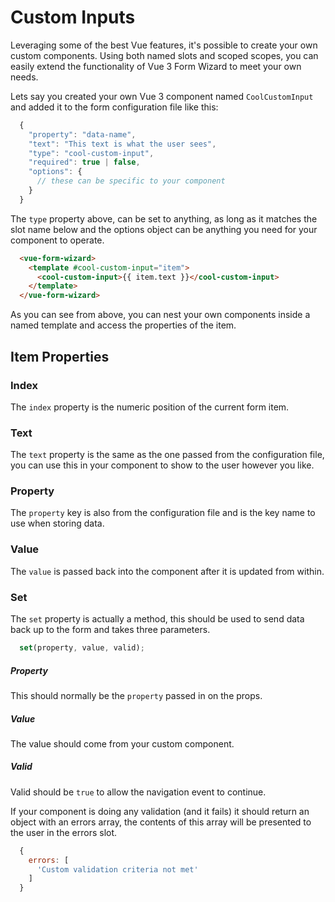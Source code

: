 # Custom Inputs
Leveraging some of the best Vue features, it's possible to create your own custom components. Using both named slots and scoped scopes, you can easily extend the functionality of Vue 3 Form Wizard to meet your own needs.

Lets say you created your own Vue 3 component named `CoolCustomInput` and added it to the form configuration file like this: 

```js
  {
    "property": "data-name",
    "text": "This text is what the user sees",
    "type": "cool-custom-input",
    "required": true | false,
    "options": { 
      // these can be specific to your component
    }
  }
```

The `type` property above, can be set to anything, as long as it matches the slot name below and the options object can be anything you need for your component to operate.

```html
  <vue-form-wizard>
    <template #cool-custom-input="item">
      <cool-custom-input>{{ item.text }}</cool-custom-input>
    </template>
  </vue-form-wizard>
```

As you can see from above, you can nest your own components inside a named template and access the properties of the item.

## Item Properties

### Index
The `index` property is the numeric position of the current form item.

### Text
The `text` property is the same as the one passed from the configuration file, you can use this in your component to show to the user however you like.

### Property
The `property` key is also from the configuration file and is the key name to use when storing data.

### Value
The `value` is passed back into the component after it is updated from within.

### Set
The `set` property is actually a method, this should be used to send data back up to the form and takes three parameters.

```js
  set(property, value, valid);
```

##### Property
This should normally be the `property` passed in on the props.

##### Value
The value should come from your custom component.

##### Valid 
Valid should be `true` to allow the navigation event to continue.

If your component is doing any validation (and it fails) it should return an object with an errors array, the contents of this array will be presented to the user in the errors slot.

```js
  {
    errors: [
      'Custom validation criteria not met'
    ]
  }
```

